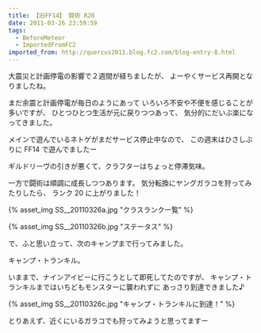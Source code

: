 ```yaml
---
title: 【旧FF14】 闘術 R20
date: 2011-03-26 23:59:59
tags:
  - BeforeMeteor
  - ImportedFromFC2
imported_from: http://quercus2011.blog.fc2.com/blog-entry-8.html
---
```

大震災と計画停電の影響で２週間が経ちましたが、
よーやくサービス再開となりましたね。
<!-- more -->

まだ余震と計画停電が毎日のようにあって
いろいろ不安や不便を感じることが多いですが、
ひとつひとつ生活が元に戻りつつあって、
気分的にだいぶ楽になってきました。

メインで遊んでいるネトゲがまだサービス停止中なので、
この週末はひさしぶりに FF14 で遊んでましたー


ギルドリーヴの引きが悪くて、クラフターはちょっと停滞気味。

一方で闘術は順調に成長しつつあります。
気分転換にヤングガラコを狩ってみたりしたら、
ランク 20 に上がりました！


{% asset_img SS__20110326a.jpg "クラスランク一覧" %}

{% asset_img SS__20110326b.jpg "ステータス" %}


で、ふと思い立って、次のキャンプまで行ってみました。

キャンプ・トランキル。


いままで、ナインアイビーに行こうとして即死してたのですが、
キャンプ・トランキルまではいちどもモンスターに襲われずに
あっさり到達できました♪

{% asset_img SS__20110326c.jpg "キャンプ・トランキルに到達！" %}


とりあえず、近くにいるガラコでも狩ってみようと思ってますー
